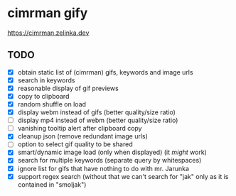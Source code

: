 # cimrman gify

https://cimrman.zelinka.dev

## TODO
- [x] obtain static list of (cimrman) gifs, keywords and image urls
- [x] search in keywords
- [x] reasonable display of gif previews
- [x] copy to clipboard
- [x] random shuffle on load
- [x] display webm instead of gifs (better quality/size ratio)
- [ ] display mp4 instead of webm (better quality/size ratio)
- [ ] vanishing tooltip alert after clipboard copy
- [x] cleanup json (remove redundant image urls)
- [ ] option to select gif quality to be shared
- [x] smart/dynamic image load (only when displayed) (it _might_ work)
- [x] search for multiple keywords (separate query by whitespaces)
- [x] ignore list for gifs that have nothing to do with mr. Jarunka
- [x] support regex search (without that we can't search for "jak" only as it is contained in "smoljak")
